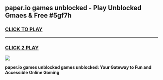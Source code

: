 
## paper.io games unblocked - Play Unblocked Gmaes & Free #5gf7h
<h3>
<a href="https://news.freeplayer.one?title=paper.io_games_unblocked&ref=03M">CLICK TO PLAY</a></h3>
<hr>

<h3>
<a href="https://news.freeplayer.one?title=paper.io_games_unblocked&ref=03M">CLICK 2 PLAY</a>
  
</h3>

<a href="https://news.freeplayer.one?title=paper.io_games_unblocked&ref=03M"><img src="https://clearcache.store/games.png"></a>


**paper.io games unblocked games unblocked: Your Gateway to Fun and Accessible Online Gaming**
